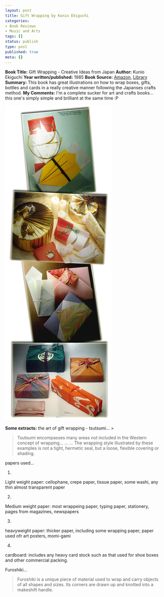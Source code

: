 ```yaml
---
layout: post
title: Gift Wrapping by Kunio Ekiguchi
categories:
- Book Reviews
- Music and Arts
tags: []
status: publish
type: post
published: true
meta: {}
---
```

**Book Title:** Gift Wrapping - Creative Ideas from Japan **Author:** Kunio Ekiguchi **Year written/published:** 1985 **Book Source:** [Amazon](http://www.amazon.com/Gift-Wrapping-Creative-Ideas-Japan/dp/0870117688/ref=sr_1_1/002-0774290-2058425?ie=UTF8&s=books&qid=1184936387&sr=8-1), [Library](http://vistaweb.nlb.gov.sg/cgi-bin/cw_cgi?fullRecord+31416+3002+4487299+6+1) **Summary:** This book has great illustrations on how to wrap boxes, gifts, bottles and cards in a really creative manner following the Japanses crafts method. **My Comments:** I'm a complete sucker for art and crafts books... this one's simply simple and brilliant at the same time :P

![](/img/gift_wrapping.jpg)

**Some extracts:** the art of gift wrapping - tsutsumi... >  

> Tsutsumi encompasses many areas not included in the Western concept of wrapping... ... ... The wrapping style illustrated by these examples is not a tight, hermetic seal, but a loose, flexible covering or shading.

papers used...

1.  

Light weight paper: cellophane, crepe paper, tissue paper, some washi, any thin almost transparent paper

2.  

Medium weight paper: most wrappeing paper, typing paper, stationery, pages from magazines, newspapers

3.  

heavyweight paper: thicker paper, including some wrapping paper, paper used ofr art posters, momi-gami

4.  

cardboard: includes any heavy card stock such as that used for shoe boxes and other commercial packing.

Furoshiki...

>  

> Furoshiki is a unique piece of material used to wrap and carry objects of all shapes and sizes. Its corners are drawn up and knotted into a makeshift handle.

 

